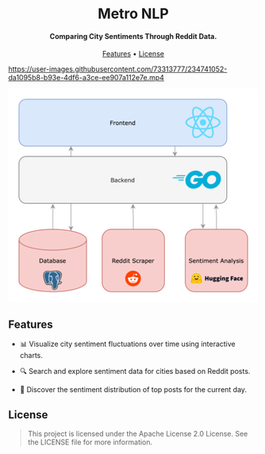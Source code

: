 
<h1 align="center">
  Metro NLP
</h1>
<h4 align="center">Comparing City Sentiments Through Reddit Data.</h4>

<p align="center">
  <a href="#features">Features</a> •
  <a href="#license">License</a>
</p>



https://user-images.githubusercontent.com/73313777/234741052-da1095b8-b93e-4df6-a3ce-ee907a112e7e.mp4

![screenshot](assets/citymetrics.png)

## Features

- 📊 Visualize city sentiment fluctuations over time using interactive charts.


- 🔍 Search and explore sentiment data for cities based on Reddit posts.


- 🌆 Discover the sentiment distribution of top posts for the current day.

## License

>This project is licensed under the Apache License 2.0 License. See the LICENSE file for more information.
